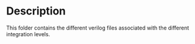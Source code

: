 # Description
This folder contains the different verilog files associated with the different integration levels.
